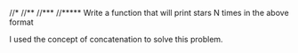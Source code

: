 //*
//**
//*** 
//*****
Write a function that will print stars N times
in the above format

I used the concept of concatenation to solve this problem.
